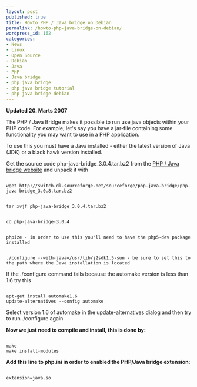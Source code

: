 ```yaml
---
layout: post
published: true
title: Howto PHP / Java bridge on Debian
permalink: /howto-php-java-bridge-on-debian/
wordpress_id: 162
categories:
- News
- Linux
- Open Source
- Debian
- Java
- PHP
- Java bridge
- php java bridge
- php java bridge tutorial
- php java bridge debian
---
```



<strong>Updated 20. Marts 2007</strong>

The PHP / Java Bridge makes it possible to run use java objects within your PHP code. For example; let's say you have a jar-file containing some functionality you may want to use in a PHP application.

To use this you must have a Java installed - either the latest version of Java (JDK) or a black hawk version installed.

Get the source code php-java-bridge_3.0.4.tar.bz2 from the <a href="http://sourceforge.net/projects/php-java-bridge">PHP / Java bridge website</a> and unpack it with

```

wget http://switch.dl.sourceforge.net/sourceforge/php-java-bridge/php-java-bridge_3.0.8.tar.bz2

```


```

tar xvjf php-java-bridge_3.0.4.tar.bz2

```


```

cd php-java-bridge-3.0.4

```


```

phpize - in order to use this you'll need to have the php5-dev package installed

```


```

./configure --with-java=/usr/lib/j2sdk1.5-sun - be sure to set this to the path where the Java installation is located

```




If the ./configure command fails because the automake version is less than 1.6 try this

```

apt-get install automake1.6
update-alternatives --config automake

```


Select version 1.6 of automake in the update-alternatives dialog and then try to run ./configure again

<strong>Now we just need to compile and install, this is done by:</strong>

```

make
make install-modules

```


<strong>Add this line to php.ini in order to enabled the PHP/Java bridge extension:</strong>

```

extension=java.so

```




